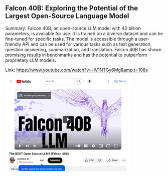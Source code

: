 ## Falcon 40B: Exploring the Potential of the Largest Open-Source Language Model
Summary: Falcon 40B, an open-source LLM model with 40 billion parameters, is available for use. It is trained on a diverse dataset and can be fine-tuned for specific tasks. The model is accessible through a user-friendly API and can be used for various tasks such as text generation, question answering, summarization, and translation. Falcon 40B has shown promising results in benchmarks and has the potential to outperform proprietary LLM models.

Link: https://www.youtube.com/watch?v=-IV1NTGy6Mg&amp;t=108s

<img src="/img/ee17597b-acab-4885-8279-00a8df8257ff.png" width="400" />
<br/><br/>
